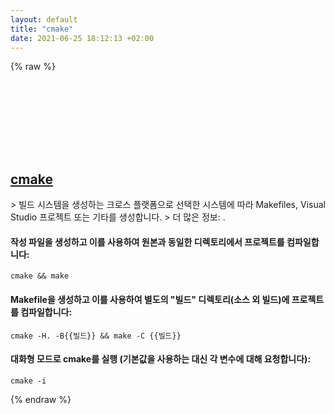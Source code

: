 ```yaml
---
layout: default
title: "cmake"
date: 2021-06-25 18:12:13 +02:00
---
```

{% raw %}
<h2 id="cmake">
  <a href="/ko/common/cmake.html">cmake</a> <a href="#cmake"><svg class="icon">
    <use href="/assets/images/unicode_sprite.svg#link" />
  </svg></a>
</h2>
> 빌드 시스템을 생성하는 크로스 플랫폼으로 선택한 시스템에 따라 Makefiles, Visual Studio 프로젝트 또는 기타를 생성합니다.
> 더 많은 정보: <https://cmake.org/cmake/help/v3.2/manual/cmake.1.html>.

#### 작성 파일을 생성하고 이를 사용하여 원본과 동일한 디렉토리에서 프로젝트를 컴파일합니다:
```shell
cmake && make
```
#### Makefile을 생성하고 이를 사용하여 별도의 "빌드" 디렉토리(소스 외 빌드)에 프로젝트를 컴파일합니다:
```shell
cmake -H. -B{{빌드}} && make -C {{빌드}}
```
#### 대화형 모드로 cmake를 실행 (기본값을 사용하는 대신 각 변수에 대해 요청합니다):
```shell
cmake -i
```
{% endraw %}